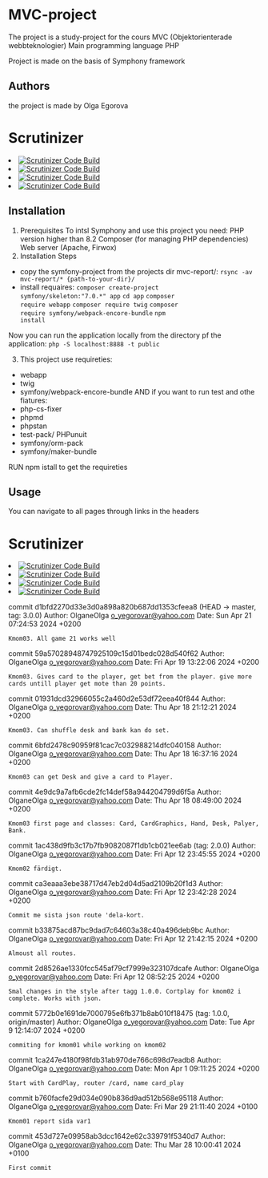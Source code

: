 # MVC-project

The project is a study-project for the cours MVC (Objektorienterade webbteknologier)
Main programming language PHP

Project is made on the basis of Symphony framework

## Authors
the project is made by Olga Egorova

# Scrutinizer

<div class="scrutiniser">
    <li>
        <a href='https://scrutinizer-ci.com/g/OlganeOlga/mvc-report/?branch=godTest'</a>
            <img src="https://scrutinizer-ci.com/g/OlganeOlga/mvc-report/badges/quality-score.png?b=godTest" alt="Scrutinizer Code Build">
        </a>
    </li>
    <li>
        <a href='https://scrutinizer-ci.com/g/OlganeOlga/mvc-report/?branch=godTest'</a>
            <img src="https://scrutinizer-ci.com/g/OlganeOlga/mvc-report/badges/coverage.png?b=godTest" alt="Scrutinizer Code Build">
        </a>
    </li>
    <li>
        <a href='https://scrutinizer-ci.com/g/OlganeOlga/mvc-report/?branch=godTest'</a>
            <img src="https://scrutinizer-ci.com/g/OlganeOlga/mvc-report/badges/build.png?b=godTest" alt="Scrutinizer Code Build">
        </a>
    </li>
    <li>
        <a href='https://scrutinizer-ci.com/g/OlganeOlga/mvc-report/?branch=godTest'</a>
            <img src="https://scrutinizer-ci.com/g/OlganeOlga/mvc-report/badges/code-intelligence.svg?b=godTest" alt="Scrutinizer Code Build">
        </a>
    </li>
</div>

## Installation
1. Prerequisites
To intsl Symphony and use this project you need:
PHP version higher than 8.2
Composer (for managing PHP dependencies)
Web server (Apache, Firwox)
2. Installation Steps
- copy the symfony-project from the projects dir mvc-report/:
<code>rsync -av mvc-report/* {path-to-your-dir}/</code>
- install requaires:
<code>composer create-project symfony/skeleton:"7.0.*" app</code>
<code>cd app</code>
<code>composer require webapp</code>
<code>composer require twig</code>
<code>composer require symfony/webpack-encore-bundle</code>
<code>npm install</code>

Now you can run the application locally from the directory pf the application: 
<code>php -S localhost:8888 -t public</code>

3. This project use requireties: 
- webapp
- twig
- symfony/webpack-encore-bundle
AND if you want to run test and othe fiatures:
- php-cs-fixer
- phpmd
- phpstan
- test-pack/ PHPunuit
- symfony/orm-pack
- symfony/maker-bundle

RUN npm istall to get the requireties


## Usage

You can navigate to all pages through links in the headers 


# Scrutinizer

<div class="scrutiniser">
    <li>
        <a href='https://scrutinizer-ci.com/g/OlganeOlga/mvc-report/?branch=godTest'</a>
            <img src="https://scrutinizer-ci.com/g/OlganeOlga/mvc-report/badges/quality-score.png?b=godTest" alt="Scrutinizer Code Build">
        </a>
    </li>
    <li>
        <a href='https://scrutinizer-ci.com/g/OlganeOlga/mvc-report/?branch=godTest'</a>
            <img src="https://scrutinizer-ci.com/g/OlganeOlga/mvc-report/badges/coverage.png?b=godTest" alt="Scrutinizer Code Build">
        </a>
    </li>
    <li>
        <a href='https://scrutinizer-ci.com/g/OlganeOlga/mvc-report/?branch=godTest'</a>
            <img src="https://scrutinizer-ci.com/g/OlganeOlga/mvc-report/badges/build.png?b=godTest" alt="Scrutinizer Code Build">
        </a>
    </li>
    <li>
        <a href='https://scrutinizer-ci.com/g/OlganeOlga/mvc-report/?branch=godTest'</a>
            <img src="https://scrutinizer-ci.com/g/OlganeOlga/mvc-report/badges/code-intelligence.svg?b=godTest" alt="Scrutinizer Code Build">
        </a>
    </li>
</div>

commit d1bfd2270d33e3d0a898a820b687dd1353cfeea8 (HEAD -> master, tag: 3.0.0)
Author: OlganeOlga <o_yegorovar@yahoo.com>
Date:   Sun Apr 21 07:24:53 2024 +0200

    Kmom03. All game 21 works well

commit 59a57028948747925109c15d01bedc028d540f62
Author: OlganeOlga <o_yegorovar@yahoo.com>
Date:   Fri Apr 19 13:22:06 2024 +0200

    Kmom03. Gives card to the player, get bet from the player. give more cards untill player get mote than 20 points.

commit 01931dcd32966055c2a460d2e53df72eea40f844
Author: OlganeOlga <o_yegorovar@yahoo.com>
Date:   Thu Apr 18 21:12:21 2024 +0200

    Kmom03. Can shuffle desk and bank kan do set.

commit 6bfd2478c90959f81cac7c032988214dfc040158
Author: OlganeOlga <o_yegorovar@yahoo.com>
Date:   Thu Apr 18 16:37:16 2024 +0200

    Kmom03 can get Desk and give a card to Player.

commit 4e9dc9a7afb6cde2fc14def58a944204799d6f5a
Author: OlganeOlga <o_yegorovar@yahoo.com>
Date:   Thu Apr 18 08:49:00 2024 +0200

    Kmom03 first page and classes: Card, CardGraphics, Hand, Desk, Palyer, Bank.

commit 1ac438d9fb3c17b7fb9082087f1db1cb021ee6ab (tag: 2.0.0)
Author: OlganeOlga <o_yegorovar@yahoo.com>
Date:   Fri Apr 12 23:45:55 2024 +0200

    Kmom02 färdigt.

commit ca3eaaa3ebe38717d47eb2d04d5ad2109b20f1d3
Author: OlganeOlga <o_yegorovar@yahoo.com>
Date:   Fri Apr 12 23:42:28 2024 +0200

    Commit me sista json route 'dela-kort.

commit b33875acd87bc9dad7c64603a38c40a496deb9bc
Author: OlganeOlga <o_yegorovar@yahoo.com>
Date:   Fri Apr 12 21:42:15 2024 +0200

    Almoust all routes.

commit 2d8526ae1330fcc545af79cf7999e323107dcafe
Author: OlganeOlga <o_yegorovar@yahoo.com>
Date:   Fri Apr 12 08:52:25 2024 +0200

    Smal changes in the style after tagg 1.0.0. Cortplay for kmom02 i complete. Works with json.

commit 5772b0e1691de7000795e6fb371b8ab010f18475 (tag: 1.0.0, origin/master)
Author: OlganeOlga <o_yegorovar@yahoo.com>
Date:   Tue Apr 9 12:14:07 2024 +0200

    commiting for kmom01 while working on kmom02

commit 1ca247e4180f98fdb31ab970de766c698d7eadb8
Author: OlganeOlga <o_yegorovar@yahoo.com>
Date:   Mon Apr 1 09:11:25 2024 +0200

    Start with CardPlay, router /card, name card_play

commit b760facfe29d034e090b836d9ad512b568e95118
Author: OlganeOlga <o_yegorovar@yahoo.com>
Date:   Fri Mar 29 21:11:40 2024 +0100

    Kmom01 report sida var1

commit 453d727e09958ab3dcc1642e62c339791f5340d7
Author: OlganeOlga <o_yegorovar@yahoo.com>
Date:   Thu Mar 28 10:00:41 2024 +0100

    First commit

